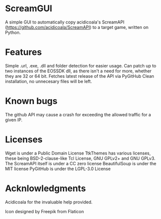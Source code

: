 # ScreamGUI
A simple GUI to automatically copy acidicoala's ScreamAPI (https://github.com/acidicoala/ScreamAPI) to a target game, written on Python.

# Features
Simple .url, .exe, .dll and folder detection for easier usage.
Can patch up to two instances of the EOSSDK dll, as there isn't a need for more, whether they are 32 or 64 bit. 
Fetches latest release of the API via PyGitHub
Clean installation, no unnecesary files will be left.

# Known bugs
The github API may cause a crash for exceeding the allowed traffic for a given IP.

# Licenses 
Wget is under a Public Domain License 
TtkThemes has various licenses, these being  BSD-2-clause-like Tcl License, GNU GPLv2+ and GNU GPLv3. 
The ScreamAPI itself is under a CC zero license 
BeautifulSoup is under the MIT license 
PyGitHub is under the LGPL-3.0 License

# Acknlowledgments 
Acidicoala for the invaluable help provided.

Icon designed by Freepik from Flaticon 
